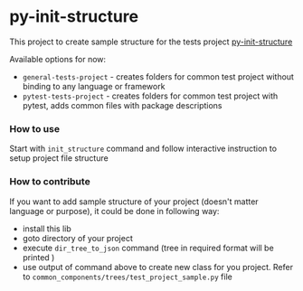 # py-init-structure
This project to create sample structure for the tests project [py-init-structure](https://github.com/Sergii22/py-init-structure)

Available options for now:
- `general-tests-project` - creates folders for common test project without binding to any language or framework 
- `pytest-tests-project` -  creates folders for common test project with pytest, adds common files with package descriptions

### How to use
Start with `init_structure` command and follow interactive instruction to setup project file structure

### How to contribute
If you want to add sample structure of your project (doesn't matter language or purpose), it could be done in following way:
- install this lib 
- goto directory of your project
- execute `dir_tree_to_json` command (tree in required format will be printed )
- use output of command above to create new class for you project. Refer to `common_components/trees/test_project_sample.py` file